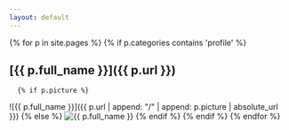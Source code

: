 ```yaml
---
layout: default
---
```


{% for p in site.pages %}
    {% if p.categories contains 'profile' %}
## [{{ p.full_name }}]({{ p.url }})
      {% if p.picture %}
![{{ p.full_name }}]({{ p.url | append: "/" | append: p.picture | absolute_url }})
      {% else %} 
![{{ p.full_name }}](https://upload.wikimedia.org/wikipedia/commons/7/7c/Profile_avatar_placeholder_large.png)
      {% endif %}
   {% endif %}
{% endfor %}
